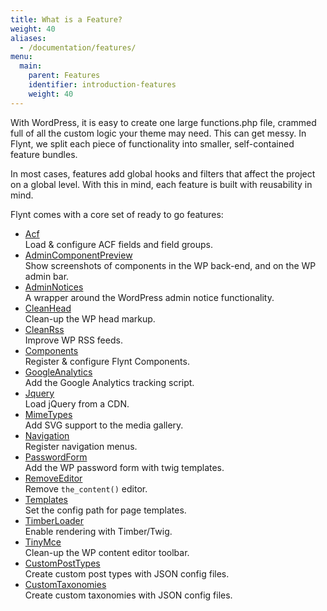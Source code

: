 ```yaml
---
title: What is a Feature?
weight: 40
aliases:
  - /documentation/features/
menu:
  main:
    parent: Features
    identifier: introduction-features
    weight: 40
---
```


With WordPress, it is easy to create one large functions.php file, crammed full of all the custom logic your theme may need. This can get messy. In Flynt, we split each piece of functionality into smaller, self-contained feature bundles.

In most cases, features add global hooks and filters that affect the project on a global level. With this in mind, each feature is built with reusability in mind.

Flynt comes with a core set of ready to go features:

<div class="alert alert-list">
  <ul>
    <li>
      <a href="https://github.com/bleech/wp-starter-theme/tree/master/Features/Acf/README.md">Acf</a><br>
      Load &amp; configure ACF fields and field groups.
    </li>
    <li>
      <a href="https://github.com/bleech/wp-starter-theme/tree/master/Features/AdminComponentPreview">AdminComponentPreview</a><br>
      Show screenshots of components in the WP back-end, and on the WP admin bar.
    </li>
    <li>
      <a href="https://github.com/flyntwp/flynt-starter-theme/blob/master/Features/AdminNotices/README.md">AdminNotices</a><br>
      A wrapper around the WordPress admin notice functionality.
    </li>
    <li>
      <a href="https://github.com/flyntwp/flynt-starter-theme/blob/master/Features/CleanHead/README.md">CleanHead</a><br>
      Clean-up the WP head markup.
    </li>
    <li>
      <a href="https://github.com/bleech/wp-starter-theme/tree/master/Features/CleanRss/README.md">CleanRss</a><br>
      Improve WP RSS feeds.
    </li>
    <li>
      <a href="https://github.com/bleech/wp-starter-theme/tree/master/Features/Components/README.md">Components</a><br>
      Register &amp; configure Flynt Components.
    </li>
    <li>
      <a href="https://github.com/bleech/wp-starter-theme/blob/master/Features/GoogleAnalytics/">GoogleAnalytics</a><br>
      Add the Google Analytics tracking script.
    </li>
    <li>
      <a href="https://github.com/bleech/wp-starter-theme/tree/master/Features/Jquery/README.md">Jquery</a><br>
      Load jQuery from a CDN.
    </li>
    <li>
      <a href="https://github.com/bleech/wp-starter-theme/tree/master/Features/MimeTypes/README.md">MimeTypes</a><br>
      Add SVG support to the media gallery.
    </li>
    <li>
      <a href="https://github.com/bleech/wp-starter-theme/tree/master/Features/Navigation/README.md">Navigation</a><br>
      Register navigation menus.
    </li>
    <li>
      <a href="https://github.com/bleech/wp-starter-theme/tree/master/Features/PasswordForm/README.md">PasswordForm</a><br>
      Add the WP password form with twig templates.
    </li>
    <li>
      <a href="https://github.com/bleech/wp-starter-theme/tree/master/Features/RemoveEditor/README.md">RemoveEditor</a><br>
      Remove <code>the_content()</code> editor.
    </li>
    <li>
      <a href="https://github.com/bleech/wp-starter-theme/tree/master/Features/Templates/README.md">Templates</a><br>
      Set the config path for page templates.
    </li>
    <li>
      <a href="https://github.com/bleech/wp-starter-theme/tree/master/Features/TimberLoader/README.md">TimberLoader</a><br>
      Enable rendering with Timber/Twig.
    </li>
    <li>
      <a href="https://github.com/bleech/wp-starter-theme/tree/master/Features/TinyMce/README.md">TinyMce</a><br>
      Clean-up the WP content editor toolbar.
    </li>
    <li>
      <a href="https://github.com/flyntwp/flynt-starter-theme/tree/master/Features/CustomPostTypes/README.md">CustomPostTypes</a><br>
      Create custom post types with JSON config files.
    </li>
    <li>
      <a href="https://github.com/flyntwp/flynt-starter-theme/blob/master/Features/CustomTaxonomies/README.md">CustomTaxonomies</a><br>
      Create custom taxonomies with JSON config files.
    </li>
  </ul>
</div>
